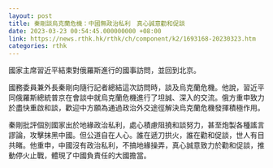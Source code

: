 ```yaml
---
layout: post
title: 秦剛談烏克蘭危機：中國無政治私利　真心誠意勸和促談
date: 2023-03-23 00:54:45.000000000 +08:00
link: https://news.rthk.hk/rthk/ch/component/k2/1693168-20230323.htm
categories: rthk
---
```


國家主席習近平結束對俄羅斯進行的國事訪問，並回到北京。

國務委員兼外長秦剛向隨行記者總結這次訪問時，談及烏克蘭危機。他說，習近平同俄羅斯總統普京在會談中就烏克蘭危機進行了坦誠、深入的交流。俄方重申致力於盡快重啟和談，歡迎中方願為通過政治外交途徑解決烏克蘭危機發揮積極作用。

秦剛批評個別國家出於地緣政治私利，處心積慮阻撓和談努力，甚至炮製各種謠言謬論，攻擊抹黑中國。但公道自在人心。誰在遞刀拱火，誰在勸和促談，世人有目共睹。他重申，中國沒有政治私利，不搞地緣操弄，真心誠意致力於勸和促談，推動停火止戰，體現了中國負責任的大國擔當。
